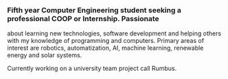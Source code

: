 ### Fifth year Computer Engineering student seeking a professional COOP or Internship. Passionate
about learning new technologies, software development and helping others with my knowledge of
programming and computers. Primary areas of interest are robotics, automatization, AI, machine
learning, renewable energy and solar systems.

Currently working on a university team project call Rumbus.

<!--
**Jeziel18/Jeziel18** is a ✨ _special_ ✨ repository because its `README.md` (this file) appears on your GitHub profile.



-->
